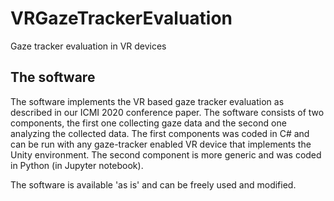 # VRGazeTrackerEvaluation
Gaze tracker evaluation in VR devices

## The software
The software implements the VR based gaze tracker evaluation as described in our ICMI 2020 conference paper.
The software consists of two components, the first one collecting gaze data and the second one analyzing the collected data. 
The first components was coded in C# and can be run with any gaze-tracker enabled VR device that implements the Unity environment. 
The second component is more generic and was coded in Python (in Jupyter notebook).

The software is available 'as is' and can be freely used and modified.
